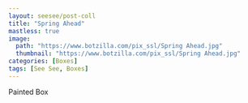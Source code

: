 ```yaml
---
layout: seesee/post-coll
title: "Spring Ahead"
mastless: true
image:
  path: "https://www.botzilla.com/pix_ssl/Spring Ahead.jpg"
  thumbnail: "https://www.botzilla.com/pix_ssl/Spring Ahead.jpg"
categories: [Boxes]
tags: [See See, Boxes]
---
```


Painted Box



